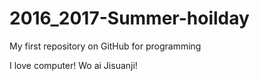 # 2016_2017-Summer-hoilday
My first repository on GitHub for programming 

I love computer!
Wo ai Jisuanji!
